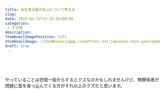 ```yaml
---
title: 有名実況者の炎上について考える
slug: 
date: 2019-02-22T15:32:55+09:00
categories: 
 - その他
description: 
thumbnailImagePosition: left
thumbnailImage: //d1u9biwaxjngwg.cloudfront.net/japanese-test-post/peak-140.jpg
draft: true
---
```


<!--more-->

&nbsp;

&nbsp;

やっていることは世間一般からするとクズなのかもしれませんけど、無関係者が問題に首を突っ込んでくる方がそれ以上のクズだと思います。
